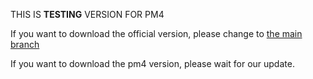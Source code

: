 THIS IS **TESTING** VERSION FOR PM4

If you want to download the official version, please change to [the main branch](www.github.com/Kylan1940/HealAndFeed)

If you want to download the pm4 version, please wait for our update.
